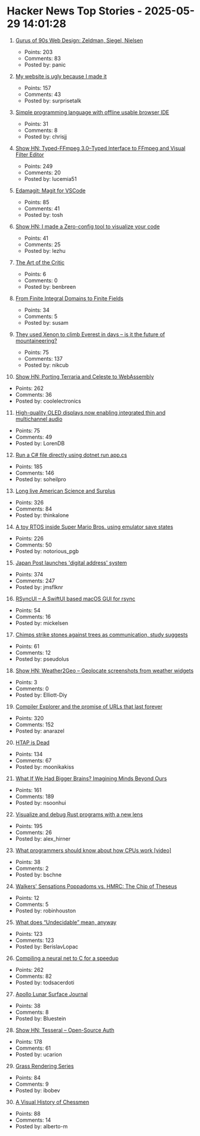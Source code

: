 # Hacker News Top Stories - 2025-05-29 14:01:28

1. [Gurus of 90s Web Design: Zeldman, Siegel, Nielsen](https://cybercultural.com/p/web-design-1997/)
   - Points: 203
   - Comments: 83
   - Posted by: panic

2. [My website is ugly because I made it](https://goodinternetmagazine.com/my-website-is-ugly-because-i-made-it/)
   - Points: 157
   - Comments: 43
   - Posted by: surprisetalk

3. [Simple programming language with offline usable browser IDE](https://tiki.li/apps/tut_learn.html?v=2505e)
   - Points: 31
   - Comments: 8
   - Posted by: chrisjj

4. [Show HN: Typed-FFmpeg 3.0–Typed Interface to FFmpeg and Visual Filter Editor](https://github.com/livingbio/typed-ffmpeg)
   - Points: 249
   - Comments: 20
   - Posted by: lucemia51

5. [Edamagit: Magit for VSCode](https://github.com/kahole/edamagit)
   - Points: 85
   - Comments: 41
   - Posted by: tosh

6. [Show HN: I made a Zero-config tool to visualize your code](https://staying.fun/en)
   - Points: 41
   - Comments: 25
   - Posted by: lezhu

7. [The Art of the Critic](https://www.metropolitanreview.org/p/the-art-of-the-critic)
   - Points: 6
   - Comments: 0
   - Posted by: benbreen

8. [From Finite Integral Domains to Finite Fields](https://susam.net/from-finite-integral-domains-to-finite-fields.html)
   - Points: 34
   - Comments: 5
   - Posted by: susam

9. [They used Xenon to climb Everest in days – is it the future of mountaineering?](https://www.nytimes.com/2025/05/27/world/europe/mount-everest-xenon-gas-nepal-uk-climbers.html)
   - Points: 75
   - Comments: 137
   - Posted by: nikcub

10. [Show HN: Porting Terraria and Celeste to WebAssembly](https://velzie.rip/blog/celeste-wasm)
   - Points: 262
   - Comments: 36
   - Posted by: coolelectronics

11. [High-quality OLED displays now enabling integrated thin and multichannel audio](https://www.sciencedaily.com/releases/2025/05/250521125055.htm)
   - Points: 75
   - Comments: 49
   - Posted by: LorenDB

12. [Run a C# file directly using dotnet run app.cs](https://devblogs.microsoft.com/dotnet/announcing-dotnet-run-app/)
   - Points: 185
   - Comments: 146
   - Posted by: soheilpro

13. [Long live American Science and Surplus](https://milwaukeerecord.com/city-life/long-live-american-science-surplus-which-needs-your-help/)
   - Points: 326
   - Comments: 84
   - Posted by: thinkalone

14. [A toy RTOS inside Super Mario Bros. using emulator save states](https://prettygoodblog.com/p/what-threads-are-part-2)
   - Points: 226
   - Comments: 50
   - Posted by: notorious_pgb

15. [Japan Post launches 'digital address' system](https://www.japantimes.co.jp/business/2025/05/27/companies/japan-post-digital-address/)
   - Points: 374
   - Comments: 247
   - Posted by: jmsflknr

16. [RSyncUI – A SwiftUI based macOS GUI for rsync](https://github.com/rsyncOSX/RsyncUI)
   - Points: 54
   - Comments: 16
   - Posted by: mickelsen

17. [Chimps strike stones against trees as communication, study suggests](https://phys.org/news/2025-05-year-chimpanzees-stones-trees-communication.html)
   - Points: 61
   - Comments: 12
   - Posted by: pseudolus

18. [Show HN: Weather2Geo – Geolocate screenshots from weather widgets](https://github.com/elliott-diy/Weather2Geo)
   - Points: 3
   - Comments: 0
   - Posted by: Elliott-Diy

19. [Compiler Explorer and the promise of URLs that last forever](https://xania.org/202505/compiler-explorer-urls-forever)
   - Points: 320
   - Comments: 152
   - Posted by: anarazel

20. [HTAP is Dead](https://www.mooncake.dev/blog/htap-is-dead)
   - Points: 134
   - Comments: 67
   - Posted by: moonikakiss

21. [What If We Had Bigger Brains? Imagining Minds Beyond Ours](https://writings.stephenwolfram.com/2025/05/what-if-we-had-bigger-brains-imagining-minds-beyond-ours/)
   - Points: 161
   - Comments: 189
   - Posted by: nsoonhui

22. [Visualize and debug Rust programs with a new lens](https://firedbg.sea-ql.org/)
   - Points: 195
   - Comments: 26
   - Posted by: alex_hirner

23. [What programmers should know about how CPUs work [video]](https://www.youtube.com/watch?v=-HNpim5x-IE)
   - Points: 38
   - Comments: 2
   - Posted by: bschne

24. [Walkers' Sensations Poppadoms vs. HMRC: The Chip of Theseus](https://www.ft.com/content/3a64f96e-3214-48ba-9da4-76b3fb7ab8c1)
   - Points: 12
   - Comments: 5
   - Posted by: robinhouston

25. [What does “Undecidable” mean, anyway](https://buttondown.com/hillelwayne/archive/what-does-undecidable-mean-anyway/)
   - Points: 123
   - Comments: 123
   - Posted by: BerislavLopac

26. [Compiling a neural net to C for a speedup](https://slightknack.dev/blog/difflogic/)
   - Points: 262
   - Comments: 82
   - Posted by: todsacerdoti

27. [Apollo Lunar Surface Journal](https://www.nasa.gov/history/alsj/)
   - Points: 38
   - Comments: 8
   - Posted by: Bluestein

28. [Show HN: Tesseral – Open-Source Auth](https://github.com/tesseral-labs/tesseral)
   - Points: 178
   - Comments: 61
   - Posted by: ucarion

29. [Grass Rendering Series](https://hexaquo.at/pages/grass-rendering-series-part-1-theory/)
   - Points: 84
   - Comments: 9
   - Posted by: ibobev

30. [A Visual History of Chessmen](https://chesshistory.github.io/)
   - Points: 88
   - Comments: 14
   - Posted by: alberto-m

